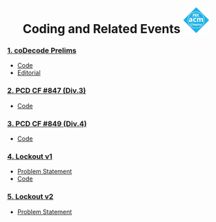 <h1 align="center">
    <b>Coding and Related Events</b>
    <img src="./asset/acm_logo.png" width="60px">
</h1>

### [1. coDecode Prelims](https://www.hackerrank.com/contests/codecode-pec/challenges) 

- [Code](./coDecode_2022/Codes)
- [Editorial](./coDecode_2022/Editorial)

### [2. PCD CF #847 (Div.3)](https://codeforces.com/contest/1790) 

- [Code](./PCD_CF847_Div3/)

### [3. PCD CF #849 (Div.4)](https://codeforces.com/contest/1791)

- [Code](./PCD_CF849_Div4)

### [4. Lockout v1](https://www.hackerrank.com/contests/lockout-v1-pec-acm/challenges)

- [Problem Statement](./Lockout_v1/Problem_Statements)
- [Code](./Lockout_v1/Code/)

### [5. Lockout v2](https://www.hackerrank.com/contests/lockout-v2-pec-acm/challenges)

- [Problem Statement](./Lockout_v2/Problem_Statement/ProblemStatement.md)